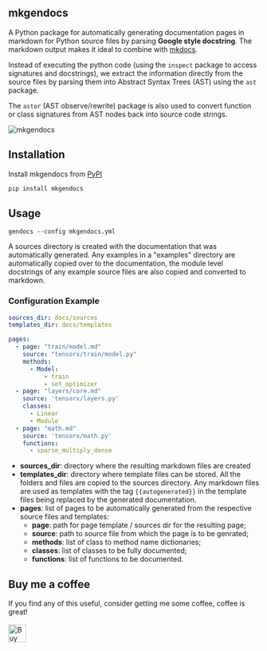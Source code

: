 ## mkgendocs
A Python package for automatically generating documentation pages in markdown for 
Python source files by parsing **Google style docstring**. The markdown output makes it
ideal to combine with [mkdocs](https://www.mkdocs.org/). 

Instead of executing the python code (using the `inspect` package to access signatures and docstrings), we extract the information directly from the source files by parsing them into Abstract Syntax Trees (AST) using the `ast` package. 

The `astor` (AST observe/rewrite) package is also used to convert function or class signatures from AST nodes back into source code strings.
 
![mkgendocs](mkgendocs.png)

## Installation
Install mkgendocs from [PyPI](https://pypi.org/project/mkgendocs/)

```python
pip install mkgendocs
```

## Usage

```
gendocs --config mkgendocs.yml
```

A sources directory is created with the documentation that was automatically generated.
Any examples in a "examples" directory are automatically copied over to the documentation, 
the module level docstrings of any example source files are also copied and converted to markdown. 


### Configuration Example

````yaml
sources_dir: docs/sources
templates_dir: docs/templates

pages:
  - page: "train/model.md"
    source: "tensorx/train/model.py"
    methods:
      - Model:
          - train
          - set_optimizer
  - page: "layers/core.md"
    source: 'tensorx/layers.py'
    classes:
      - Linear
      - Module
  - page: "math.md"
    source: 'tensorx/math.py'
    functions:
      - sparse_multiply_dense
````

* **sources_dir**: directory where the resulting markdown files are created
* **templates_dir**: directory where template files can be stored. All the folders and files are 
copied to the sources directory. Any markdown files are used as templates with the 
tag `{{autogenerated}}` in the template files being replaced by the generated documentation.
* **pages**: list of pages to be automatically generated from the respective source files and templates:
    * **page**: path for page template / sources dir for the resulting page;
    * **source**: path to source file from which the page is to be genrated;
    * **methods**: list of class to method name dictionaries;
    * **classes**: list of classes to be fully documented;
    * **functions**: list of functions to be documented.

## Buy me a coffee
If you find any of this useful, consider getting me some coffee, coffee is great!
<br/><br/>
<a href='https://ko-fi.com/Y8Y0RZO6' target='_blank'><img height='36' style='border:0px;height:36px;' src='https://az743702.vo.msecnd.net/cdn/kofi3.png?v=0' border='0' alt='Buy Me a Coffee at ko-fi.com' /></a>
